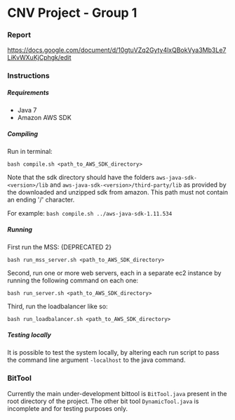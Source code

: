 # CNV Project - Group 1

### Report

https://docs.google.com/document/d/10gtuVZq2Gyty4lxQBokVya3Mb3Le7LiKvWXuKjCphgk/edit

### Instructions

##### Requirements

- Java 7
- Amazon AWS SDK

##### Compiling

Run in terminal:

```
bash compile.sh <path_to_AWS_SDK_directory>
```

Note that the sdk directory should have the folders `aws-java-sdk-<version>/lib`
and `aws-java-sdk-<version>/third-party/lib` as provided by the downloaded and unzipped sdk from amazon.
This path must not contain an ending '/' character.

For example:
`bash compile.sh ../aws-java-sdk-1.11.534`


##### Running

First run the MSS: {DEPRECATED 2}

```
bash run_mss_server.sh <path_to_AWS_SDK_directory>
```

Second, run one or more web servers, each in a separate ec2 instance by running the following command
on each one:

```
bash run_server.sh <path_to_AWS_SDK_directory>
```

Third, run the loadbalancer like so:

```
bash run_loadbalancer.sh <path_to_AWS_SDK_directory>
```


##### Testing locally

It is possible to test the system locally, by altering each run script to pass the command line argument `-localhost` 
to the java command.


### BitTool

Currently the main under-development bittool is `BitTool.java` present in the root directory of the project. 
The other bit tool `DynamicTool.java` is incomplete and for testing purposes only.
